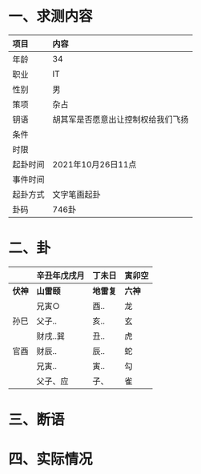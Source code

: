 # 一、求测内容
|项目|内容|
|:-|:-|
|年龄|34|
|职业|IT|
|性别|男|
|策项|杂占|
|钥语|胡其军是否愿意出让控制权给我们飞扬|
|条件||
|时限||
|起卦时间|2021年10月26日11点|
|事件时间||
|起卦方式|文字笔画起卦|
|卦码|746卦|

# 二、卦
||辛丑年戊戌月|丁未日|寅卯空|
|:-|:-|:-|:-|
|**伏神**|**山雷颐**|**地雷复**|**六神**|
||兄寅○|酉..|龙|
|孙巳|父子..|亥..|玄|
||财戌..巽|丑..|虎|
|官酉|财辰..|辰..|蛇|
||兄寅..|寅..|勾|
||父子、应|子、|雀|


# 三、断语

# 四、实际情况